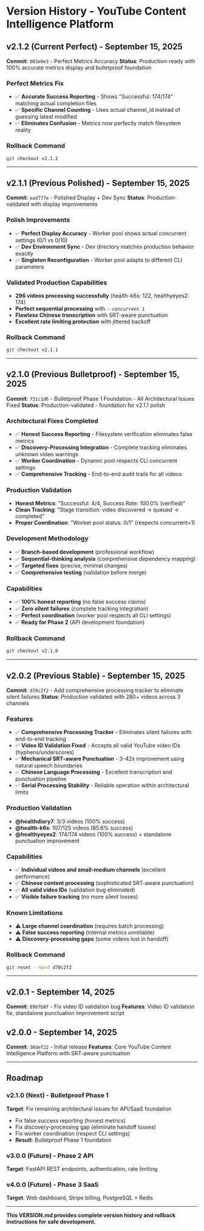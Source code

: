 # Version History - YouTube Content Intelligence Platform

## v2.1.2 (Current Perfect) - September 15, 2025
**Commit**: `083e0e3` - Perfect Metrics Accuracy
**Status**: Production-ready with 100% accurate metrics display and bulletproof foundation

### Perfect Metrics Fix
- ✅ **Accurate Success Reporting** - Shows "Successful: 174/174" matching actual completion files
- ✅ **Specific Channel Counting** - Uses actual channel_id instead of guessing latest modified
- ✅ **Eliminates Confusion** - Metrics now perfectly match filesystem reality

### Rollback Command
```bash
git checkout v2.1.2
```

---

## v2.1.1 (Previous Polished) - September 15, 2025
**Commit**: `ead777e` - Polished Display + Dev Sync
**Status**: Production-validated with display improvements

### Polish Improvements
- ✅ **Perfect Display Accuracy** - Worker pool shows actual concurrent settings (0/1 vs 0/10)
- ✅ **Dev Environment Sync** - Dev directory matches production behavior exactly
- ✅ **Singleton Reconfiguration** - Worker pool adapts to different CLI parameters

### Validated Production Capabilities
- **296 videos processing successfully** (health-k6s: 122, healthyeyes2: 174)
- **Perfect sequential processing** with `--concurrent 1`
- **Flawless Chinese transcription** with SRT-aware punctuation
- **Excellent rate limiting protection** with jittered backoff

### Rollback Command
```bash
git checkout v2.1.1
```

---

## v2.1.0 (Previous Bulletproof) - September 15, 2025
**Commit**: `731c1d6` - Bulletproof Phase 1 Foundation - All Architectural Issues Fixed
**Status**: Production-validated - foundation for v2.1.1 polish

### Architectural Fixes Completed
- ✅ **Honest Success Reporting** - Filesystem verification eliminates false metrics
- ✅ **Discovery-Processing Integration** - Complete tracking eliminates unknown video warnings
- ✅ **Worker Coordination** - Dynamic pool respects CLI concurrent settings
- ✅ **Comprehensive Tracking** - End-to-end audit trails for all videos

### Production Validation
- **Honest Metrics**: "Successful: 4/4, Success Rate: 100.0% (verified)"
- **Clean Tracking**: "Stage transition: video discovered → queued → completed"
- **Proper Coordination**: "Worker pool status: 0/1" (respects concurrent=1)

### Development Methodology
- ✅ **Branch-based development** (professional workflow)
- ✅ **Sequential-thinking analysis** (comprehensive dependency mapping)
- ✅ **Targeted fixes** (precise, minimal changes)
- ✅ **Comprehensive testing** (validation before merge)

### Capabilities
- ✅ **100% honest reporting** (no false success claims)
- ✅ **Zero silent failures** (complete tracking integration)
- ✅ **Perfect coordination** (worker pool respects all CLI settings)
- ✅ **Ready for Phase 2** (API development foundation)

### Rollback Command
```bash
git checkout v2.1.0
```

---

## v2.0.2 (Previous Stable) - September 15, 2025
**Commit**: `d70c2f2` - Add comprehensive processing tracker to eliminate silent failures
**Status**: Production validated with 280+ videos across 3 channels

### Features
- ✅ **Comprehensive Processing Tracker** - Eliminates silent failures with end-to-end tracking
- ✅ **Video ID Validation Fixed** - Accepts all valid YouTube video IDs (hyphens/underscores)
- ✅ **Mechanical SRT-aware Punctuation** - 3-42x improvement using natural speech boundaries
- ✅ **Chinese Language Processing** - Excellent transcription and punctuation pipeline
- ✅ **Serial Processing Stability** - Reliable operation within architectural limits

### Production Validation
- **@healthdiary7**: 3/3 videos (100% success)
- **@health-k6s**: 107/125 videos (85.6% success)
- **@healthyeyes2**: 174/174 videos (100% success) + standalone punctuation improvement

### Capabilities
- ✅ **Individual videos and small-medium channels** (excellent performance)
- ✅ **Chinese content processing** (sophisticated SRT-aware punctuation)
- ✅ **All valid video IDs** (validation bug eliminated)
- ✅ **Visible failure tracking** (no more silent losses)

### Known Limitations
- ⚠️ **Large channel coordination** (requires batch processing)
- ⚠️ **False success reporting** (internal metrics unreliable)
- ⚠️ **Discovery-processing gaps** (some videos lost in handoff)

### Rollback Command
```bash
git reset --hard d70c2f2
```

---

## v2.0.1 - September 14, 2025
**Commit**: `8907b8f` - Fix video ID validation bug
**Features**: Video ID validation fix, standalone punctuation improvement script

## v2.0.0 - September 14, 2025
**Commit**: `38def22` - Initial release
**Features**: Core YouTube Content Intelligence Platform with SRT-aware punctuation

---

## Roadmap

### v2.1.0 (Next) - Bulletproof Phase 1
**Target**: Fix remaining architectural issues for API/SaaS foundation
- Fix false success reporting (honest metrics)
- Fix discovery-processing gap (eliminate handoff losses)
- Fix worker coordination (respect CLI settings)
- **Result**: Bulletproof Phase 1 foundation

### v3.0.0 (Future) - Phase 2 API
**Target**: FastAPI REST endpoints, authentication, rate limiting

### v4.0.0 (Future) - Phase 3 SaaS
**Target**: Web dashboard, Stripe billing, PostgreSQL + Redis

---

**This VERSION.md provides complete version history and rollback instructions for safe development.**